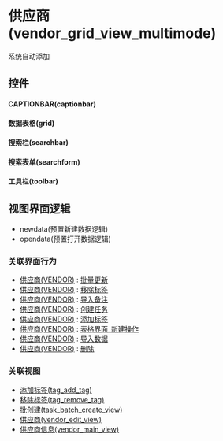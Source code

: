 # 供应商(vendor_grid_view_multimode)  <!-- {docsify-ignore-all} -->


系统自动添加



## 控件
#### CAPTIONBAR(captionbar)
#### 数据表格(grid)
#### 搜索栏(searchbar)
#### 搜索表单(searchform)
#### 工具栏(toolbar)

## 视图界面逻辑
  * newdata(预置新建数据逻辑)
  * opendata(预置打开数据逻辑)


### 关联界面行为
  * [供应商(VENDOR)](module/crm/vendor) : [批量更新](module/crm/vendor#界面行为)
  * [供应商(VENDOR)](module/crm/vendor) : [移除标签](module/crm/vendor#界面行为)
  * [供应商(VENDOR)](module/crm/vendor) : [导入备注](module/crm/vendor#界面行为)
  * [供应商(VENDOR)](module/crm/vendor) : [创建任务](module/crm/vendor#界面行为)
  * [供应商(VENDOR)](module/crm/vendor) : [添加标签](module/crm/vendor#界面行为)
  * [供应商(VENDOR)](module/crm/vendor) : [表格界面_新建操作](module/crm/vendor#界面行为)
  * [供应商(VENDOR)](module/crm/vendor) : [导入数据](module/crm/vendor#界面行为)
  * [供应商(VENDOR)](module/crm/vendor) : [删除](module/crm/vendor#界面行为)

### 关联视图
  * [添加标签(tag_add_tag)](app/view/tag_add_tag)
  * [移除标签(tag_remove_tag)](app/view/tag_remove_tag)
  * [批创建(task_batch_create_view)](app/view/task_batch_create_view)
  * [供应商(vendor_edit_view)](app/view/vendor_edit_view)
  * [供应商信息(vendor_main_view)](app/view/vendor_main_view)

<script>
 const { createApp } = Vue
  createApp({
    data() {
      return {

      }
    }
  }).use(ElementPlus).mount('#app')
</script>